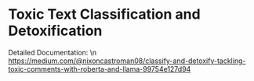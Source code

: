 # Toxic Text Classification and Detoxification

Detailed Documentation: \n
https://medium.com/@nixoncastroman08/classify-and-detoxify-tackling-toxic-comments-with-roberta-and-llama-99754e127d94
